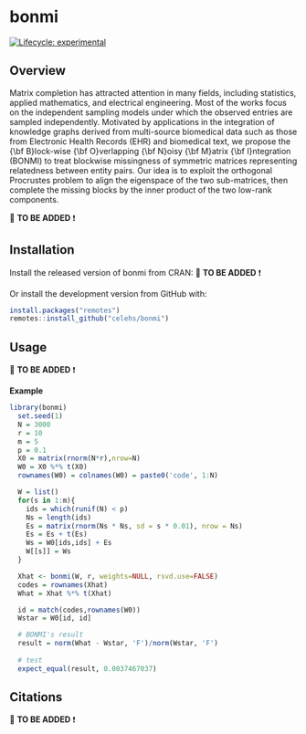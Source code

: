 
<!-- README.md is generated from README.Rmd. Please edit that file -->

# bonmi

<!-- badges: start -->

[![Lifecycle:
experimental](https://img.shields.io/badge/lifecycle-experimental-orange.svg)](https://lifecycle.r-lib.org/articles/stages.html#experimental)
<!-- badges: end -->

## Overview

Matrix completion has attracted attention in many fields, including statistics, applied mathematics, and electrical engineering. Most of the works focus on the independent sampling models under which the observed entries are sampled independently. Motivated by applications in the integration of knowledge graphs derived from multi-source biomedical data such as those from Electronic Health Records (EHR) and biomedical text, we propose the {\bf B}lock-wise {\bf O}verlapping {\bf N}oisy {\bf M}atrix {\bf I}ntegration (BONMI) to treat blockwise missingness of symmetric matrices representing relatedness between entity pairs. Our idea is to exploit the orthogonal Procrustes problem to align the eigenspace of the two sub-matrices, then complete the missing blocks by the inner product of the two low-rank components. 

:triangular_flag_on_post: **TO BE ADDED** :exclamation:

## Installation

Install the released version of bonmi from CRAN:
:triangular_flag_on_post: **TO BE ADDED** :exclamation:

<!-- ``` r -->
<!-- install.packages("bonmi") -->
<!-- ``` -->

Or install the development version from GitHub with:

``` r
install.packages("remotes")
remotes::install_github("celehs/bonmi")
```

## Usage

:triangular_flag_on_post: **TO BE ADDED** :exclamation:

**Example**

``` r
library(bonmi)
  set.seed(1)
  N = 3000
  r = 10
  m = 5
  p = 0.1
  X0 = matrix(rnorm(N*r),nrow=N)
  W0 = X0 %*% t(X0)
  rownames(W0) = colnames(W0) = paste0('code', 1:N)

  W = list()
  for(s in 1:m){
    ids = which(runif(N) < p)
    Ns = length(ids)
    Es = matrix(rnorm(Ns * Ns, sd = s * 0.01), nrow = Ns)
    Es = Es + t(Es)
    Ws = W0[ids,ids] + Es
    W[[s]] = Ws
  }

  Xhat <- bonmi(W, r, weights=NULL, rsvd.use=FALSE)
  codes = rownames(Xhat)
  What = Xhat %*% t(Xhat)

  id = match(codes,rownames(W0))
  Wstar = W0[id, id]

  # BONMI's result
  result = norm(What - Wstar, 'F')/norm(Wstar, 'F')
  
  # test
  expect_equal(result, 0.0037467037)
```

<!-- See the [getting started guide](https://celehs.github.io/bonmi/articles/main.html) -->
<!-- to learn how to use bonmi -->

## Citations

:triangular_flag_on_post: **TO BE ADDED** :exclamation:
